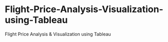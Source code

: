 # Flight-Price-Analysis-Visualization-using-Tableau
Flight Price Analysis &amp; Visualization using Tableau
